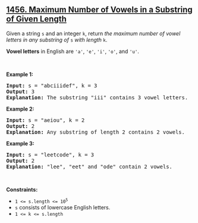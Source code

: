 <h2><a href="https://leetcode.com/problems/maximum-number-of-vowels-in-a-substring-of-given-length">1456. Maximum Number of Vowels in a Substring of Given Length</a></h2><p>Given a string <code>s</code> and an integer <code>k</code>, return <em>the maximum number of vowel letters in any substring of </em><code>s</code><em> with length </em><code>k</code>.</p>

<p><strong>Vowel letters</strong> in English are <code>&#39;a&#39;</code>, <code>&#39;e&#39;</code>, <code>&#39;i&#39;</code>, <code>&#39;o&#39;</code>, and <code>&#39;u&#39;</code>.</p>

<p>&nbsp;</p>
<p><strong class="example">Example 1:</strong></p>

<pre>
<strong>Input:</strong> s = &quot;abciiidef&quot;, k = 3
<strong>Output:</strong> 3
<strong>Explanation:</strong> The substring &quot;iii&quot; contains 3 vowel letters.
</pre>

<p><strong class="example">Example 2:</strong></p>

<pre>
<strong>Input:</strong> s = &quot;aeiou&quot;, k = 2
<strong>Output:</strong> 2
<strong>Explanation:</strong> Any substring of length 2 contains 2 vowels.
</pre>

<p><strong class="example">Example 3:</strong></p>

<pre>
<strong>Input:</strong> s = &quot;leetcode&quot;, k = 3
<strong>Output:</strong> 2
<strong>Explanation:</strong> &quot;lee&quot;, &quot;eet&quot; and &quot;ode&quot; contain 2 vowels.
</pre>

<p>&nbsp;</p>
<p><strong>Constraints:</strong></p>

<ul>
	<li><code>1 &lt;= s.length &lt;= 10<sup>5</sup></code></li>
	<li><code>s</code> consists of lowercase English letters.</li>
	<li><code>1 &lt;= k &lt;= s.length</code></li>
</ul>
